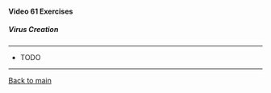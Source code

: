 #### Video 61 Exercises

##### Virus Creation

---

- TODO

---

[Back to main](https://github.com/rot0xd/CBTNuggets/blob/master/CEHv9/README.md)

